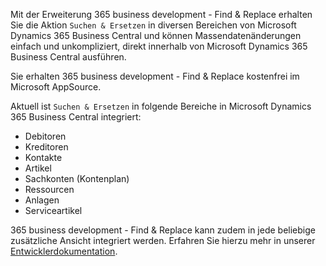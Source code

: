 Mit der Erweiterung 365 business development - Find & Replace erhalten Sie die Aktion `Suchen & Ersetzen` in diversen Bereichen von Microsoft Dynamics 365 Business Central und können Massendatenänderungen einfach und unkompliziert, direkt innerhalb von Microsoft Dynamics 365 Business Central ausführen.

Sie erhalten 365 business development - Find & Replace kostenfrei im Microsoft AppSource.

Aktuell ist `Suchen & Ersetzen` in folgende Bereiche in Microsoft Dynamics 365 Business Central integriert:

 - Debitoren
 - Kreditoren
 - Kontakte
 - Artikel
 - Sachkonten (Kontenplan)
 - Ressourcen
 - Anlagen
 - Serviceartikel

365 business development - Find & Replace kann zudem in jede beliebige zusätzliche Ansicht integriert werden.
Erfahren Sie hierzu mehr in unserer [Entwicklerdokumentation](https://docs.365businessdev.com/de-DE/al-developer/find-and-replace/).